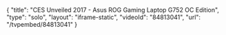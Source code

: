 {
    "title": "CES Unveiled 2017 - Asus ROG Gaming Laptop G752 OC Edition",
    "type": "solo",
    "layout": "iframe-static",
    "videoId": "84813041",
    "url": "\/tvpembed\/84813041"
}